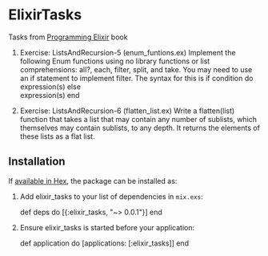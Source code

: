 # ElixirTasks

Tasks from [Programming Elixir](https://pragprog.com/book/elixir/programming-elixir) book

1. Exercise: ListsAndRecursion-5 (enum_funtions.ex) Implement the following Enum functions using no library functions or list comprehensions: all?, each, filter, split, and take. You may need to use an if statement to implement filter. The syntax for this is
    if condition do
      expression(s)
    else         
      expression(s)
    end

2. Exercise: ListsAndRecursion-6 (flatten_list.ex) Write a flatten(list) function that takes a list that may contain any number of sublists, which themselves may contain sublists, to any depth. It returns the elements of these lists as a flat list.

## Installation

If [available in Hex](https://hex.pm/docs/publish), the package can be installed as:

  1. Add elixir_tasks to your list of dependencies in `mix.exs`:

        def deps do
          [{:elixir_tasks, "~> 0.0.1"}]
        end

  2. Ensure elixir_tasks is started before your application:

        def application do
          [applications: [:elixir_tasks]]
        end


